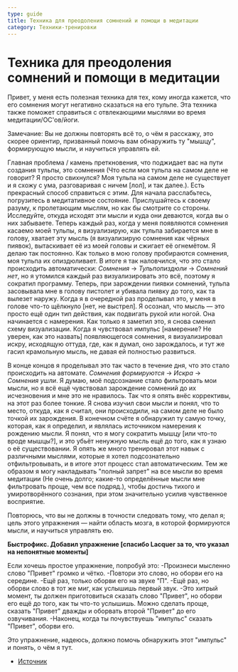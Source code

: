 ```yaml
---
type: guide
title: Техника для преодоления сомнений и помощи в медитации
category: Техники-тренировки
---
```

# Техника для преодоления сомнений и помощи в медитации


Привет, у меня есть полезная техника для тех, кому иногда кажется, что его сомнения могут негативно сказаться на его тульпе. Эта техника также поможет справиться с отвлекающими мыслями во время медитации/ОС'ов/йоги.

Замечание: Вы не должны повторять всё то, о чём я расскажу, это скорее ориентир, призванный помочь вам обнаружить ту "мышцу", формирующую мысли, и научиться управлять ей.

Главная проблема / камень преткновения, что поджидает вас на пути создания тульпы, это сомнения (Что если моя тульпа на самом деле не говорит? Я просто свихнулся? Моя тульпа на самом деле не существует и я схожу с ума, разговаривая с ничем [лол], и так далее.). Есть прекрасный способ справиться с этим. Для начала расслабьтесь, погрузитесь в медитативное состояние. Прислушайтесь к своему разуму, к пролетающим мыслям, но как бы смотрите со стороны. Исследуйте, откуда исходят эти мысли и куда они деваются, когда вы о них забываете. Теперь каждый раз, когда у меня появляются сомнения касаемо моей тульпы, я визуализирую, как тульпа забирается мне в голову, хватает эту мысль (я визуализирую сомнения как чёрных пиявок), вытаскивает её из моей головы и сжигает её огнемётом. Я делаю так постоянно. Как только в мою голову пробираются сомнения, моя тульпа их опиздюливает. В итоге я так наловчился, что это стало происходить автоматически: _Сомнения_ -> _Тульпопиздюли_ -> _Сомнений нет_, но я утомился каждый раз визуализировать это всё, поэтому я сократил программу. Теперь, при зарождении пиявки сомнений, тульпа засовывала мне в голову пистолет и убивала пиявку до того, как та вылезет наружу. Когда я в очередной раз проделывал это, у меня в голове что-то щёлкнуло [нет, не выстрел]. Я осознал, что мысль — это просто ещё один тип действия, как подвигать рукой или ногой. Она начинается с намерения. Как только я заметил это, я снова сменил схему визуализации. Когда я чувствовал импульс [намерение? Не уверен, как это назвать] появляющегося сомнения, я визуализировал искру, исходящую оттуда, где, как я думал, оно зарождалось, и тут же гасил крамольную мысль, не давая ей полностью развиться.

В конце концов я проделывал это так часто в течение дня, что это стало происходить на автомате. _Сомнения формируются_ -> _Искра_ -> _Сомнения ушли_. Я думаю, моё подсознание стало фильтровать мои мысли, но я всё ещё чувствовал зарождение сомнений до их исчезновения и мне это не нравилось. Так что я опять внёс коррективы, на этот раз более тонкие. Я снова изучил свои мысли и понял, что то место, откуда, как я считал, они происходили, на самом деле не было точкой их зарождения. В конечном счёте я обнаружил ту самую точку, которая, как я определил, и являлась источником намерения к рождению мысли. Я понял, что я могу сократить мышцу [или что-то вроде мышцы?], и это убьёт ненужную мысль ещё до того, как я узнаю о её существовании. Я опять же много тренировал этот навык с различными мыслями, которые я хотел подсознательно отфильтровывать, и в итоге этот процесс стал автоматическим. Тем же образом я могу накладывать "полный запрет" на все мысли во время медитации (Не очень долго; какие-то определённые мысли мне фильтровать проще, чем все подряд.), чтобы достичь тихого и умиротворённого сознания, при этом значительно усилив чувственное восприятие.

Повторюсь, что вы не должны в точности следовать тому, что делал я; цель этого упражнения — найти область мозга, в которой формируются мысли, и научиться управлять ею. 

**Быстрофикс. Добавил упражнение [спасибо Lacquer за то, что указал на непонятные моменты]**

Если хочешь простое упражнение, попробуй это:
  -Произнеси мысленно слово "Привет" громко и чётко.
  -Повтори это слово, но оборви его на середине.
  -Ещё раз, только оборви его на звуке "П".
  -Ещё раз, но оборви слово в тот же миг, как услышишь первый звук.
  -Это хитрый момент, ты должен приготовиться сказать слово "Привет", но оборви его ещё до того, как ты что-то услышишь. Можно сделать проще, сказать "Привет" дважды и оборвать второй "Привет" до его озвучивания.
  -Наконец, когда ты почувствуешь "импульс" сказать "Привет", оборви его.
  
Это упражнение, надеюсь, должно помочь обнаружить этот "импульс" и понять, о чём я тут.

* [Источник](https://community.tulpa.info/thread-focus-concentration-removing-doubts-and-general-meditation-technique)
